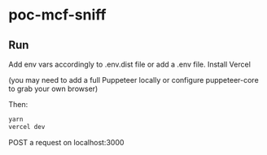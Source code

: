 # poc-mcf-sniff

## Run
Add env vars accordingly to .env.dist file or add a .env file.
Install Vercel

(you may need to add a full Puppeteer locally or configure puppeteer-core to grab your own browser)

Then:
```sh
yarn
vercel dev
```

POST a request on localhost:3000
